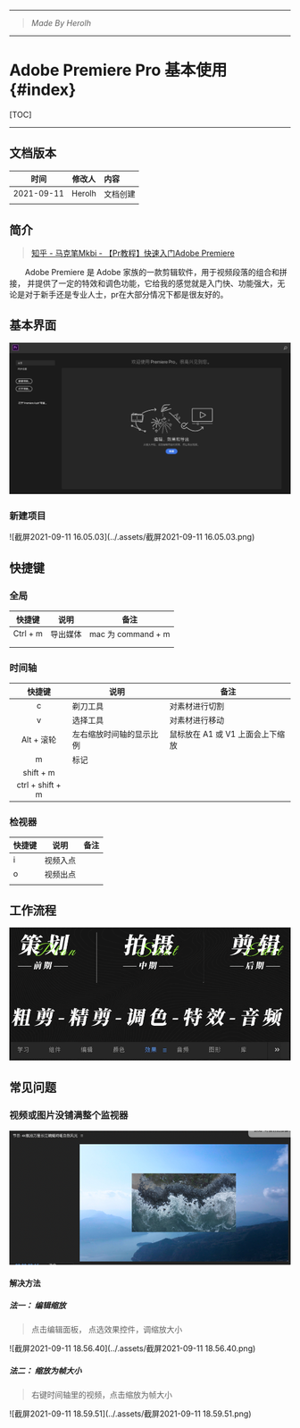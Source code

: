 ----------------------------------------------
> *Made By Herolh*
----------------------------------------------

# Adobe Premiere Pro 基本使用 {#index}

[TOC]



 







--------------------------------------------

## 文档版本

|    时间    | 修改人 | 内容     |
| :--------: | :----: | :------- |
| 2021-09-11 | Herolh | 文档创建 |
|            |        |          |



## 简介

> [知乎 - 马克笔Mkbi - 【Pr教程】快速入门Adobe Premiere](https://zhuanlan.zhihu.com/p/57551463)

&emsp;&emsp;Adobe Premiere 是 Adobe 家族的一款剪辑软件，用于视频段落的组合和拼接， 并提供了一定的特效和调色功能，它给我的感觉就是入门快、功能强大，无论是对于新手还是专业人士，pr在大部分情况下都是很友好的。



## 基本界面

![image-20210911153903718](../.assets/image-20210911153903718.png)



### 新建项目

![截屏2021-09-11 16.05.03](../.assets/截屏2021-09-11 16.05.03.png)



## 快捷键

### 全局

| 快捷键   | 说明     | 备注               |
| -------- | -------- | ------------------ |
| Ctrl + m | 导出媒体 | mac 为 command + m |
|          |          |                    |
|          |          |                    |



### 时间轴

|      快捷键      | 说明                     | 备注                             |
| :--------------: | ------------------------ | -------------------------------- |
|        c         | 剃刀工具                 | 对素材进行切割                   |
|        v         | 选择工具                 | 对素材进行移动                   |
|    Alt + 滚轮    | 左右缩放时间轴的显示比例 | 鼠标放在 A1 或 V1 上面会上下缩放 |
|        m         | 标记                     |                                  |
|    shift + m     |                          |                                  |
| ctrl + shift + m |                          |                                  |



### 检视器

| 快捷键 | 说明     | 备注 |
| ------ | -------- | ---- |
| i      | 视频入点 |      |
| o      | 视频出点 |      |
|        |          |      |





## 工作流程

![image-20210911154324380](../.assets/image-20210911154324380.png)



## 常见问题

### 视频或图片没铺满整个监视器

![image-20210911163421581](../.assets/image-20210911163421581.png)



#### 解决方法

##### 法一： 编辑缩放

> 点击编辑面板， 点选效果控件，调缩放大小

![截屏2021-09-11 18.56.40](../.assets/截屏2021-09-11 18.56.40.png)



##### 法二： 缩放为帧大小

> 右键时间轴里的视频，点击缩放为帧大小

![截屏2021-09-11 18.59.51](../.assets/截屏2021-09-11 18.59.51.png)